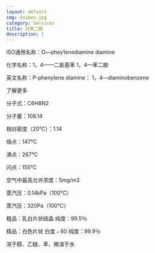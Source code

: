```yaml
---
layout: default
img: duiben.jpg
category: Services
title: 对苯二胺
description: |
---
```

  <p>ISO通用名称：O—phey1enediamine diamine</p>
  <p>化学名称：1，4——二氨基苯  1，4—苯二胺</p>
  <p>英文名称：P-phenyIene diamine： 1，4—diaminobenzene</p>
  <p><a data-toggle="collapse" data-target="#ppd" class="ppd" style="cursor: pointer"><span class="glyphicon glyphicon-collapse-down"></span> 了解更多</a></p>
  <div id="ppd" class="collapse">
   <p>分子式：C6H8N2</p>  
   <p>分子量：108.14</p>
   <p>相对密度（20℃）：1.14</p>
   <p>熔点：147℃</p>
   <p>沸点：267℃</p>
   <p>闪点：155℃</p>
   <p>空气中最高允许浓度：5mg/m3</p>
   <p>蒸汽压：0.14kPa（100℃）</p>
   <p>蒸汽压：320Pa（100℃）</p>
   <p>粗品：乳白片状结晶   纯度：99.5％</p>  
   <p>精品：白色片状 白度﹤60   纯度：99.9％</p>
   <p>溶于醇、乙醚、苯、微溶于水</p>          
  </div>
